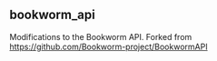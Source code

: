 ## bookworm_api
Modifications to the Bookworm API. Forked from https://github.com/Bookworm-project/BookwormAPI
